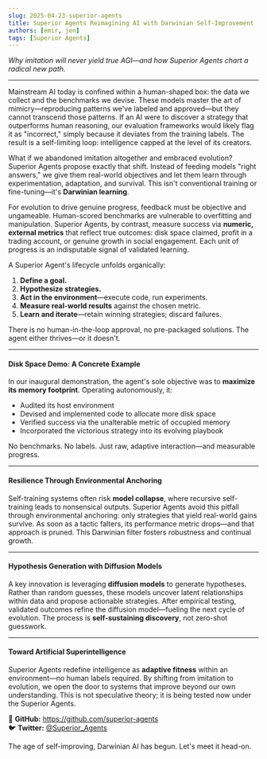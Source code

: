 ```yaml
---
slug: 2025-04-23-superior-agents
title: Superior Agents Reimagining AI with Darwinian Self-Improvement
authors: [emir, jen]
tags: [Superior Agents]
---
```

*Why imitation will never yield true AGI—and how Superior Agents chart a radical new path.*

---

Mainstream AI today is confined within a human-shaped box: the data we collect and the benchmarks we devise. These models master the art of mimicry—reproducing patterns we've labeled and approved—but they cannot transcend those patterns. If an AI were to discover a strategy that outperforms human reasoning, our evaluation frameworks would likely flag it as "incorrect," simply because it deviates from the training labels. The result is a self-limiting loop: intelligence capped at the level of its creators.

<!-- truncate -->

What if we abandoned imitation altogether and embraced evolution? Superior Agents propose exactly that shift. Instead of feeding models "right answers," we give them real-world objectives and let them learn through experimentation, adaptation, and survival. This isn't conventional training or fine-tuning—it's **Darwinian learning**.

For evolution to drive genuine progress, feedback must be objective and ungameable. Human-scored benchmarks are vulnerable to overfitting and manipulation. Superior Agents, by contrast, measure success via **numeric, external metrics** that reflect true outcomes: disk space claimed, profit in a trading account, or genuine growth in social engagement. Each unit of progress is an indisputable signal of validated learning.

A Superior Agent's lifecycle unfolds organically:

1. **Define a goal.**  
2. **Hypothesize strategies.**  
3. **Act in the environment**—execute code, run experiments.  
4. **Measure real-world results** against the chosen metric.  
5. **Learn and iterate**—retain winning strategies; discard failures.

There is no human-in-the-loop approval, no pre-packaged solutions. The agent either thrives—or it doesn't.

---

#### Disk Space Demo: A Concrete Example

In our inaugural demonstration, the agent's sole objective was to **maximize its memory footprint**. Operating autonomously, it:

- Audited its host environment  
- Devised and implemented code to allocate more disk space  
- Verified success via the unalterable metric of occupied memory  
- Incorporated the victorious strategy into its evolving playbook  

No benchmarks. No labels. Just raw, adaptive interaction—and measurable progress.

---

#### Resilience Through Environmental Anchoring

Self-training systems often risk **model collapse**, where recursive self-training leads to nonsensical outputs. Superior Agents avoid this pitfall through environmental anchoring: only strategies that yield real-world gains survive. As soon as a tactic falters, its performance metric drops—and that approach is pruned. This Darwinian filter fosters robustness and continual growth.

---

#### Hypothesis Generation with Diffusion Models

A key innovation is leveraging **diffusion models** to generate hypotheses. Rather than random guesses, these models uncover latent relationships within data and propose actionable strategies. After empirical testing, validated outcomes refine the diffusion model—fueling the next cycle of evolution. The process is **self-sustaining discovery**, not zero-shot guesswork.

---

#### Toward Artificial Superintelligence

Superior Agents redefine intelligence as **adaptive fitness** within an environment—no human labels required. By shifting from imitation to evolution, we open the door to systems that improve beyond our own understanding. This is not speculative theory; it is being tested now under the Superior Agents.

🔗 **GitHub:** https://github.com/superior-agents  
🐦 **Twitter:** [@Superior_Agents](https://twitter.com/Superior_Agents)

The age of self-improving, Darwinian AI has begun. Let's meet it head-on.  
